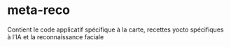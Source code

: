 # meta-reco 


Contient le code applicatif spécifique à la carte, recettes yocto spécifiques à l’IA et la reconnaissance faciale

